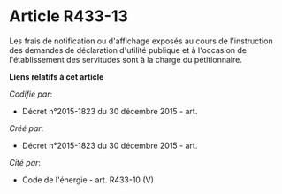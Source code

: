 # Article R433-13

Les frais de notification ou d'affichage exposés au cours de l'instruction des demandes de déclaration d'utilité publique et
à l'occasion de l'établissement des servitudes sont à la charge du pétitionnaire.

**Liens relatifs à cet article**

_Codifié par_:

  - Décret n°2015-1823 du 30 décembre 2015 - art.

_Créé par_:

  - Décret n°2015-1823 du 30 décembre 2015 - art.

_Cité par_:

  - Code de l'énergie - art. R433-10 (V)
